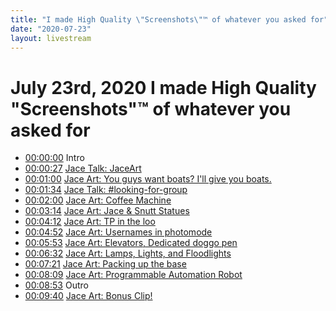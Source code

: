 ```yaml
---
title: "I made High Quality \"Screenshots\"™ of whatever you asked for"
date: "2020-07-23"
layout: livestream
---
```

# July 23rd, 2020 I made High Quality "Screenshots"™ of whatever you asked for
* [00:00:00](https://youtu.be/JOBcS413hwY?t=0) Intro
* [00:00:27](https://youtu.be/JOBcS413hwY?t=27) [Jace Talk: JaceArt](./transcriptions/yt-JOBcS413hwY,27.660966666666667,60.427033333333334.md)
* [00:01:00](https://youtu.be/JOBcS413hwY?t=60) [Jace Art: You guys want boats? I'll give you boats.](./transcriptions/yt-JOBcS413hwY,60.427033333333334,94.46103333333333.md)
* [00:01:34](https://youtu.be/JOBcS413hwY?t=94) [Jace Talk: #looking-for-group](./transcriptions/yt-JOBcS413hwY,94.46103333333333,120.3202.md)
* [00:02:00](https://youtu.be/JOBcS413hwY?t=120) [Jace Art: Coffee Machine](./transcriptions/yt-JOBcS413hwY,120.3202,194.3942.md)
* [00:03:14](https://youtu.be/JOBcS413hwY?t=194) [Jace Art: Jace & Snutt Statues](./transcriptions/yt-JOBcS413hwY,194.3942,252.71913333333333.md)
* [00:04:12](https://youtu.be/JOBcS413hwY?t=252) [Jace Art: TP in the loo](./transcriptions/yt-JOBcS413hwY,252.71913333333333,292.02506666666665.md)
* [00:04:52](https://youtu.be/JOBcS413hwY?t=292) [Jace Art: Usernames in photomode](./transcriptions/yt-JOBcS413hwY,292.02506666666665,353.2529.md)
* [00:05:53](https://youtu.be/JOBcS413hwY?t=353) [Jace Art: Elevators, Dedicated doggo pen](./transcriptions/yt-JOBcS413hwY,353.2529,392.5922.md)
* [00:06:32](https://youtu.be/JOBcS413hwY?t=392) [Jace Art: Lamps, Lights, and Floodlights](./transcriptions/yt-JOBcS413hwY,392.5922,441.40763333333337.md)
* [00:07:21](https://youtu.be/JOBcS413hwY?t=441) [Jace Art: Packing up the base](./transcriptions/yt-JOBcS413hwY,441.40763333333337,489.3221666666667.md)
* [00:08:09](https://youtu.be/JOBcS413hwY?t=489) [Jace Art: Programmable Automation Robot](./transcriptions/yt-JOBcS413hwY,489.3221666666667,533.2660666666667.md)
* [00:08:53](https://youtu.be/JOBcS413hwY?t=533) Outro
* [00:09:40](https://youtu.be/JOBcS413hwY?t=580) [Jace Art: Bonus Clip!](./transcriptions/yt-JOBcS413hwY,580.4131666666667.md)
